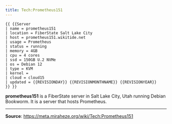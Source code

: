 ```yaml
---
title: Tech:Prometheus151
---
```


```
{{ {{Server
| name = prometheus151
| location = FiberState Salt Lake City
| host = prometheus151.wikitide.net
| usage = Prometheus
| status = running
| memory = 4GB
| cpu = 4 cores
| ssd = 150GB U.2 NVMe
| os = Debian 12
| type = KVM
| kernel =
| cloud = cloud15
| updated = {{REVISIONDAY}} {{REVISIONMONTHNAME}} {{REVISIONYEAR}}
}} }}
```

**prometheus151** is a FiberState server in Salt Lake City, Utah running Debian Bookworm. It is a server that hosts Prometheus.

----
**Source**: https://meta.miraheze.org/wiki/Tech:Prometheus151